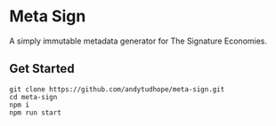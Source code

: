 # Meta Sign

A simply immutable metadata generator for The Signature Economies.

## Get Started

```
git clone https://github.com/andytudhope/meta-sign.git
cd meta-sign
npm i
npm run start
```